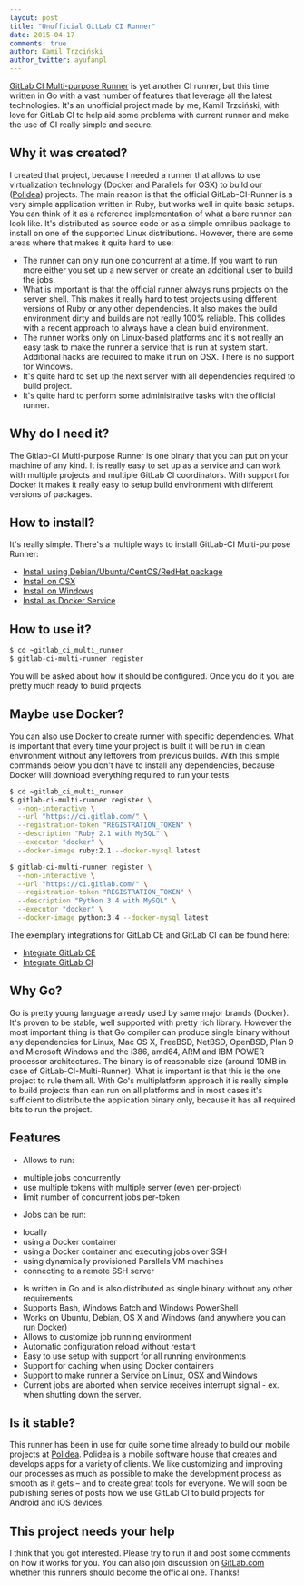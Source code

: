 ```yaml
---
layout: post
title: "Unofficial GitLab CI Runner"
date: 2015-04-17
comments: true
author: Kamil Trzciński
author_twitter: ayufanpl
---
```


[GitLab CI Multi-purpose Runner](https://gitlab.com/gitlab-org/gitlab-ci-multi-runner) is yet another CI runner, but this time written in Go with a vast number of features that leverage all the latest technologies. It's an unofficial project made by me, Kamil Trzciński, with love for GitLab CI to help aid some problems with current runner and make the use of CI really simple and secure.

<!-- more -->

## Why it was created?

I created that project, because I needed a runner that allows to use virtualization technology (Docker and Parallels for OSX) to build our ([Polidea](https://www.polidea.com/)) projects. The main reason is that the official GitLab-CI-Runner is a very simple application written in Ruby, but works well in quite basic setups. You can think of it as a reference implementation of what a bare runner can look like. It's distributed as source code or as a simple omnibus package to install on one of the supported Linux distributions. However, there are some areas where that makes it quite hard to use:

* The runner can only run one concurrent at a time. If you want to run more either you set up a new server or create an additional user to build the jobs.
* What is important is that the official runner always runs projects on the server shell. This makes it really hard to test projects using different versions of Ruby or any other dependencies. It also makes the build environment dirty and builds are not really 100% reliable. This collides with a recent approach to always have a clean build environment.
* The runner works only on Linux-based platforms and it's not really an easy task to make the runner a service that is run at system start. Additional hacks are required to make it run on OSX. There is no support for Windows. 
* It's quite hard to set up the next server with all dependencies required to build project.
* It's quite hard to perform some administrative tasks with the official runner.

## Why do I need it?

The Gitlab-CI Multi-purpose Runner is one binary that you can put on your machine of any kind. It is really easy to set up as a service and can work with multiple projects and multiple GitLab CI coordinators. With support for Docker it makes it really easy to setup build environment with different versions of packages. 

## How to install?

It's really simple. There's a multiple ways to install GitLab-CI Multi-purpose Runner:

* [Install using Debian/Ubuntu/CentOS/RedHat package](https://gitlab.com/gitlab-org/gitlab-ci-multi-runner/blob/master/docs/install/linux-repository.md)
* [Install on OSX](https://gitlab.com/gitlab-org/gitlab-ci-multi-runner/blob/master/docs/install/osx.md)
* [Install on Windows](https://gitlab.com/gitlab-org/gitlab-ci-multi-runner/blob/master/docs/install/windows.md)
* [Install as Docker Service](https://gitlab.com/gitlab-org/gitlab-ci-multi-runner/blob/master/docs/install/docker.md)

## How to use it?

```bash
$ cd ~gitlab_ci_multi_runner
$ gitlab-ci-multi-runner register
```

You will be asked about how it should be configured. Once you do it you are pretty much ready to build projects.

## Maybe use Docker?

You can also use Docker to create runner with specific dependencies. What is important that every time your project is built it will be run in clean environment without any leftovers from previous builds. With this simple commands below you don't have to install any dependencies, because Docker will download everything required to run your tests.

```bash
$ cd ~gitlab_ci_multi_runner
$ gitlab-ci-multi-runner register \
  --non-interactive \
  --url "https://ci.gitlab.com/" \
  --registration-token "REGISTRATION_TOKEN" \
  --description "Ruby 2.1 with MySQL" \
  --executor "docker" \
  --docker-image ruby:2.1 --docker-mysql latest

$ gitlab-ci-multi-runner register \
  --non-interactive \
  --url "https://ci.gitlab.com/" \
  --registration-token "REGISTRATION_TOKEN" \
  --description "Python 3.4 with MySQL" \
  --executor "docker" \
  --docker-image python:3.4 --docker-mysql latest
```

The exemplary integrations for GitLab CE and GitLab CI can be found here:

* [Integrate GitLab CE](https://gitlab.com/gitlab-org/gitlab-ci-multi-runner/blob/master/docs/examples/gitlab.md)
* [Integrate GitLab CI](https://gitlab.com/gitlab-org/gitlab-ci-multi-runner/blob/master/docs/examples/gitlab-ci.md)

## Why Go?

Go is pretty young language already used by same major brands (Docker). It's proven to be stable, well supported with pretty rich library. However the most important thing is that Go compiler can produce single binary without any dependencies for Linux, Mac OS X, FreeBSD, NetBSD, OpenBSD, Plan 9 and Microsoft Windows and the i386, amd64, ARM and IBM POWER processor architectures. The binary is of reasonable size (around 10MB in case of GitLab-CI-Multi-Runner).
What is important is that this is the one project to rule them all. With Go's multiplatform approach it is really simple to build projects than can run on all platforms and in most cases it's sufficient to distribute the application binary only, because it has all required bits to run the project.

## Features

* Allows to run:
 - multiple jobs concurrently
 - use multiple tokens with multiple server (even per-project)
 - limit number of concurrent jobs per-token
* Jobs can be run:
 - locally
 - using a Docker container
 - using a Docker container and executing jobs over SSH
 - using dynamically provisioned Parallels VM machines
 - connecting to a remote SSH server
* Is written in Go and is also distributed as single binary without any other requirements
* Supports Bash, Windows Batch and Windows PowerShell
* Works on Ubuntu, Debian, OS X and Windows (and anywhere you can run Docker)
* Allows to customize job running environment
* Automatic configuration reload without restart
* Easy to use setup with support for all running environments
* Support for caching when using Docker containers
* Support to make runner a Service on Linux, OSX and Windows
* Current jobs are aborted when service receives interrupt signal - ex. when shutting down the server.

## Is it stable?

This runner has been in use for quite some time already to build our mobile projects at [Polidea](https://www.polidea.com/). Polidea is a mobile software house that creates and develops apps for a variety of clients. We like customizing and improving our processes as much as possible to make the development process as smooth as it gets – and to create great tools for everyone. We will soon be publishing series of posts how we use GitLab CI to build projects for Android and iOS devices.

## This project needs your help

I think that you got interested. Please try to run it and post some comments on how it works for you. You can also join discussion on [GitLab.com](https://gitlab.com/gitlab-org/omnibus-gitlab-runner/issues/7#note_1074777) whether this runners should become the official one. Thanks!
